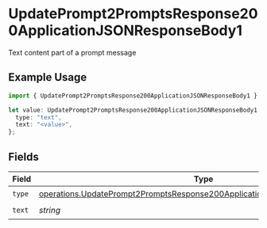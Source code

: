 # UpdatePrompt2PromptsResponse200ApplicationJSONResponseBody1

Text content part of a prompt message

## Example Usage

```typescript
import { UpdatePrompt2PromptsResponse200ApplicationJSONResponseBody1 } from "@orq-ai/node/models/operations";

let value: UpdatePrompt2PromptsResponse200ApplicationJSONResponseBody1 = {
  type: "text",
  text: "<value>",
};
```

## Fields

| Field                                                                                                                                                                    | Type                                                                                                                                                                     | Required                                                                                                                                                                 | Description                                                                                                                                                              |
| ------------------------------------------------------------------------------------------------------------------------------------------------------------------------ | ------------------------------------------------------------------------------------------------------------------------------------------------------------------------ | ------------------------------------------------------------------------------------------------------------------------------------------------------------------------ | ------------------------------------------------------------------------------------------------------------------------------------------------------------------------ |
| `type`                                                                                                                                                                   | [operations.UpdatePrompt2PromptsResponse200ApplicationJSONResponseBody1Type](../../models/operations/updateprompt2promptsresponse200applicationjsonresponsebody1type.md) | :heavy_check_mark:                                                                                                                                                       | N/A                                                                                                                                                                      |
| `text`                                                                                                                                                                   | *string*                                                                                                                                                                 | :heavy_check_mark:                                                                                                                                                       | N/A                                                                                                                                                                      |